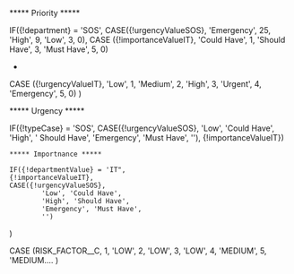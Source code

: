 ***** Priority *****

IF({!department} = 'SOS', 
   CASE({!urgencyValueSOS},
                'Emergency', 25,
                'High', 9,
                'Low', 3,
                0),
CASE ({!importanceValueIT},
'Could Have', 1,
'Should Have', 3,
'Must Have', 5,
0)

*

CASE ({!urgencyValueIT},
'Low', 1,
'Medium', 2,
'High', 3,
'Urgent', 4,
'Emergency', 5,
0)
)

***** Urgency *****

IF({!typeCase} = 'SOS',
    CASE({!urgencyValueSOS},
        'Low', 'Could Have',
        'High', ' Should Have',
        'Emergency', 'Must Have',
        ''),
    {!importanceValueIT})

    ***** Importnance *****

    IF({!departmentValue} = 'IT",
    {!importanceValueIT},
    CASE({!urgencyValueSOS},
            'Low', 'Could Have',
            'High', 'Should Have',
            'Emergency', 'Must Have',
            '')
)



CASE (RISK_FACTOR__C,
    1, 'LOW',
    2, 'LOW',
    3, 'LOW',
    4, 'MEDIUM',
    5, 'MEDIUM....
)